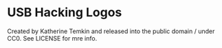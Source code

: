 # USB Hacking Logos

Created by Katherine Temkin and released into the public domain / under CC0. See LICENSE for mre info.
